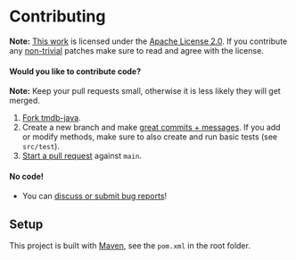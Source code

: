 Contributing
============

**Note:** [This work](README.md) is licensed under the [Apache License 2.0](LICENSE.txt).
If you contribute any [non-trivial](http://www.gnu.org/prep/maintain/maintain.html#Legally-Significant) patches make sure to read and agree with the license.

#### Would you like to contribute code?

**Note:** Keep your pull requests small, otherwise it is less likely they will get merged.

1. [Fork tmdb-java](https://github.com/UweTrottmann/tmdb-java/fork).
2. Create a new branch and make [great commits + messages](http://robots.thoughtbot.com/post/48933156625/5-useful-tips-for-a-better-commit-message). If you add or modify methods, make sure to also create and run basic tests (see `src/test`).
3. [Start a pull request](https://github.com/UweTrottmann/tmdb-java/compare) against `main`.

#### No code!
* You can [discuss or submit bug reports](https://github.com/UweTrottmann/tmdb-java/issues)!

Setup
-----

This project is built with [Maven](https://maven.apache.org/), see the `pom.xml` in the root folder.
